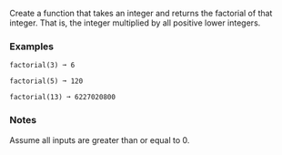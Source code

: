 Create a function that takes an integer and returns the factorial of that integer. That is, the integer multiplied by all positive lower integers.


### Examples ###
    factorial(3) ➞ 6

    factorial(5) ➞ 120

    factorial(13) ➞ 6227020800


### Notes ###
Assume all inputs are greater than or equal to 0.